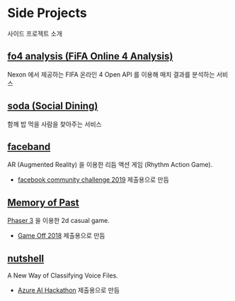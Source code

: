 # Side Projects

사이드 프로젝트 소개

## [fo4 analysis (FiFA Online 4 Analysis)](https://github.com/daclouds/fo4-analysis-introduction)
  Nexon 에서 제공하는 FIFA 온라인 4 Open API 를 이용해 매치 결과를 분석하는 서비스

## [soda (Social Dining)](https://github.com/daclouds/soda)
  함께 밥 먹을 사람을 찾아주는 서비스
  
## [faceband](https://devpost.com/software/faceband)
  AR (Augmented Reality) 을 이용한 리듬 액션 게임 (Rhythm Action Game). 

  - [facebook community challenge 2019](https://developercircles2019.devpost.com/) 제출용으로 만듬
  
## [Memory of Past](https://github.com/daclouds/memory-of-past)
  [Phaser 3](http://phaser.io/) 을 이용한 2d casual game. 

  - [Game Off 2018](https://daclouds.itch.io/memory-of-past) 제출용으로 만듬

## [nutshell](https://daclouds.github.io/nutshell-presentation/)
  A New Way of Classifying Voice Files. 
  
  - [Azure AI Hackathon](https://www.hackerearth.com/challenges/hackathon/microsoft-hackathon-korea/) 제출용으로 만듬

